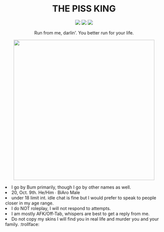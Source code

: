 <h1 align="center">THE PISS KING</h1>
<p align="center"> <img src="https://massacre.crd.co/assets/images/gallery25/a86a6c53.gif?v=906dda92"> <img src="https://massacre.crd.co/assets/images/gallery25/b224c393.gif?v=906dda92"> <img src="https://massacre.crd.co/assets/images/gallery25/1fee54f0.gif?v=906dda92"> 
<p align="center">  Run from me, darlin'. You better run for your life.
<p align="center"> <img src="https://files.catbox.moe/g5r3d5.png" width="450"> 
<li>I go by Bum primarily, though I go by other names as well. </li>
<li>20, Oct. 9th. He/Him ∙ BiAro Male</li>
<li>under 18 limit int. idle chat is fine but I would prefer to speak to people closer in my age range.</li>
<li>I do NOT roleplay, I will not respond to attempts.<br>
<li>I am mostly AFK/Off-Tab, whispers are best to get a reply from me.</li>
<li>Do not copy my skins I will find you in real life and murder you and your family. :trollface: </li>
</p>
